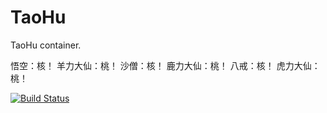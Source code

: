 TaoHu
=====

TaoHu container.

悟空：核！
羊力大仙：桃！
沙僧：核！
鹿力大仙：桃！
八戒：核！
虎力大仙：桃！

[![Build Status](https://travis-ci.org/cuipengfei/TaoHu.png)](https://travis-ci.org/cuipengfei/TaoHu)
